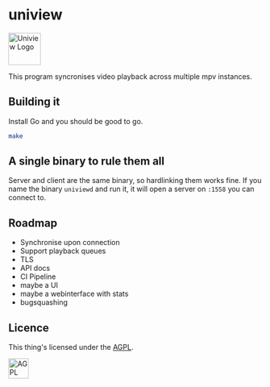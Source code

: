 # uniview

<img alt="Uniview Logo" src="https://git.sr.ht/~mpldr/uniview/blob/master/contrib/icon.svg" height="64">

This program syncronises video playback across multiple mpv instances.

## Building it

Install Go and you should be good to go.

```bash
make
```

## A single binary to rule them all

Server and client are the same binary, so hardlinking them works fine. If you
name the binary `univiewd` and run it, it will open a server on `:1558` you can
connect to.

## Roadmap

- Synchronise upon connection
- Support playback queues
- TLS
- API docs
- CI Pipeline
- maybe a UI
- maybe a webinterface with stats
- bugsquashing

## Licence
<!--    ↑ this is for you, rock -->

This thing's licensed under the [AGPL](./LICENSES/AGPL-3.0-or-later.txt).

[<img alt="AGPL logo" src="https://upload.wikimedia.org/wikipedia/commons/0/06/AGPLv3_Logo.svg" height="40">](./LICENSES/AGPL-3.0-or-later.txt)
